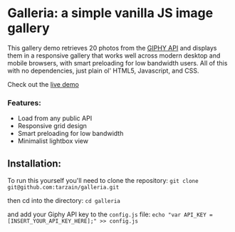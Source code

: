 # Galleria: a simple vanilla JS image gallery
This gallery demo retrieves 20 photos from the [GIPHY API](https://github.com/Giphy/GiphyAPI) and displays them in a responsive gallery that works well across modern desktop and mobile browsers, with smart preloading for low bandwidth users. All of this with no dependencies, just plain ol' HTML5, Javascript, and CSS.

Check out the [live demo](http://tarzain.com/galleria)

### Features:
+ Load from any public API
+ Responsive grid design
+ Smart preloading for low bandwidth
+ Minimalist lightbox view

## Installation:
To run this yourself you'll need to clone the repository:
`git clone git@github.com:tarzain/galleria.git`

then cd into the directory:
`cd galleria`

and add your Giphy API key to the `config.js` file:
`echo "var API_KEY = [INSERT_YOUR_API_KEY_HERE];" >> config.js`
